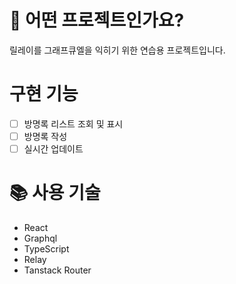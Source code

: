 # 🤔 어떤 프로젝트인가요?
릴레이를 그래프큐엘을 익히기 위한 연습용 프로젝트입니다.

# 구현 기능
- [ ] 방명록 리스트 조회 및 표시
- [ ] 방명록 작성
- [ ] 실시간 업데이트

# 📚 사용 기술
- React
- Graphql
- TypeScript
- Relay
- Tanstack Router